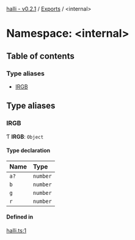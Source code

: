 [halli - v0.2.1](../README.md) / [Exports](../modules.md) / <internal\>

# Namespace: <internal\>

## Table of contents

### Type aliases

- [IRGB](internal_.md#irgb)

## Type aliases

### IRGB

Ƭ **IRGB**: `Object`

#### Type declaration

| Name | Type |
| :------ | :------ |
| `a?` | `number` |
| `b` | `number` |
| `g` | `number` |
| `r` | `number` |

#### Defined in

[halli.ts:1](https://github.com/clok/halli/blob/9a68d16/src/halli.ts#L1)
